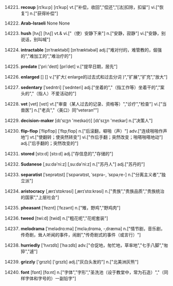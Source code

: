 14221. **recoup**
[rɪˈku:p]  [rɪˈkup]
vt.["补偿，收回","偿还","[法]扣除，扣留"]  vi.["恢复"]  n.["获得补偿"]  

14222. **Arab-Israeli**
None
None

14223. **hush**
[hʌʃ]  [hʌʃ]
vt.& vi.["（使）安静下来"]  n.["安静，寂静"]  vi.["安静，别说话，别叫喊"]  

14224. **intractable**
[ɪnˈtræktəbl]  [ɪnˈtræktəbəl]
adj.["难对付的，难管教的，倔强的","难加工的","难治疗的"]  

14225. **predate**
['pri:'deɪt]  [priˈdet]
v.["提早日期，居先"]  

14226. **enlarged**
[]  []
v.["扩大( enlarge的过去式和过去分词 )","扩展","扩充","放大"]  

14227. **sedentary**
[ˈsedntri]  [ˈsednteri]
adj.["坐着的","（指工作等）坐着干的","案头的","（指人）不爱活动的"]  

14228. **vet**
[vet]  [vɛt]
vt.["审查（某人过去的记录、资格等）","诊疗","检查"]  vi.["当兽医"]  n.["老兵","〈美口〉同“veteran“"]  

14229. **decision-maker**
[dɪ'sɪʒn 'meɪkə(r)]  [dɪ'sɪʒn 'meɪkər]
n.["决策人"]  

14230. **flip-flop**
[ˈflipflɔp]  [ˈflɪpˌflɑp]
n.["后滚翻，噼啪（声）"]  adv.["连续啪啪作声地"]  vt.["使翻转；使突然转变"]  vi.["作后手翻；突然改变；啪嗒啪嗒地动"]  adj.["后手翻的；突然改变的"]  

14231. **stored**
[stɔ:d]  [stɔ:d]
adj.["存信息的","存储的"]  

14232. **Sudanese**
[ˌsu:də'ni:z]  [ˌsu:də'ni:z]
n.["苏丹人"]  adj.["苏丹的"]  

14233. **separatist**
[ˈseprətɪst]  [ˈsɛpərətɪst, ˈsɛprə-, ˈsɛpəˌre-]
n.["分离主义者","独立派"]  

14234. **aristocracy**
[ˌærɪˈstɒkrəsi]  [ˌærɪˈstɑ:krəsi]
n.["贵族","贵族品质","贵族统治的国家","上层社会"]  

14235. **pheasant**
[ˈfeznt]  [ˈfɛzənt]
n.["雉，野鸡","野鸡肉"]  

14236. **tweed**
[twi:d]  [twid]
n.["粗花呢","花呢套装"]  

14237. **melodrama**
[ˈmelədrɑ:mə]  [ˈmɛləˌdrɑmə, -ˌdræmə]
n.["情节剧，音乐剧，传奇剧，耸人听闻的事件，闹剧","传奇剧式的事件（或言行）"]  

14238. **hurriedly**
['hʌrɪdlɪ]  [ˈhə:ɪdlɪ]
adv.["仓促地，匆忙地，草率地","七手八脚","匆猝","遽"]  

14239. **grizzly**
['grɪzlɪ]  ['grɪzlɪ]
adj.["灰白头发的"]  n.["北美洲灰熊"]  

14240. **font**
[fɒnt]  [fɑ:nt]
n.["字体","字形","圣洗池（设于教堂中，常为石造）","（同样字体和字号的）一副铅字"]  

